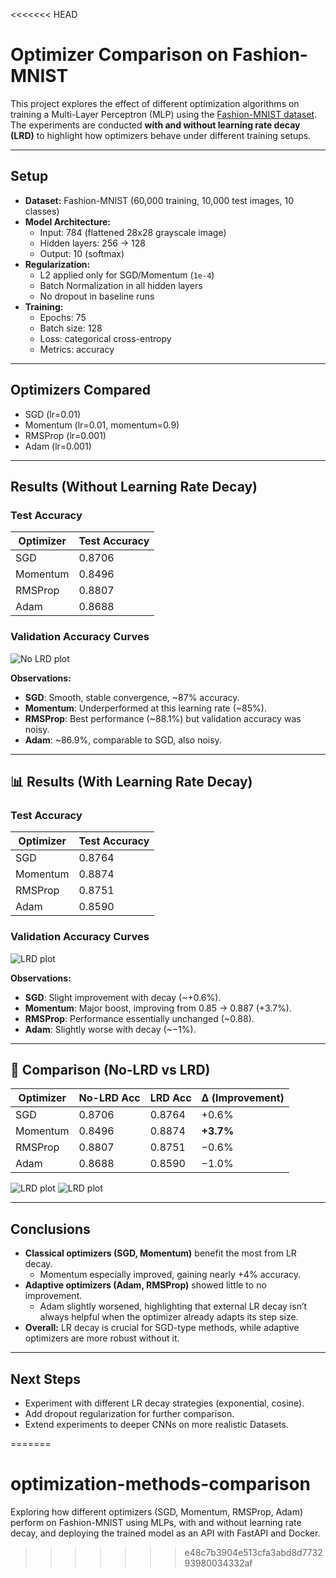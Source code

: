 <<<<<<< HEAD
# Optimizer Comparison on Fashion-MNIST

This project explores the effect of different optimization algorithms on training a Multi-Layer Perceptron (MLP) using the [Fashion-MNIST dataset](https://github.com/zalandoresearch/fashion-mnist).  
The experiments are conducted **with and without learning rate decay (LRD)** to highlight how optimizers behave under different training setups.

---

## Setup

- **Dataset:** Fashion-MNIST (60,000 training, 10,000 test images, 10 classes)  
- **Model Architecture:**  
  - Input: 784 (flattened 28x28 grayscale image)  
  - Hidden layers: 256 → 128  
  - Output: 10 (softmax)  
- **Regularization:**  
  - L2 applied only for SGD/Momentum (`1e-4`)  
  - Batch Normalization in all hidden layers  
  - No dropout in baseline runs  
- **Training:**  
  - Epochs: 75  
  - Batch size: 128  
  - Loss: categorical cross-entropy  
  - Metrics: accuracy  

---

## Optimizers Compared

- SGD (lr=0.01)  
- Momentum (lr=0.01, momentum=0.9)  
- RMSProp (lr=0.001)  
- Adam (lr=0.001)

---

## Results (Without Learning Rate Decay)

### Test Accuracy
| Optimizer | Test Accuracy |
|-----------|---------------|
| SGD       | 0.8706 |
| Momentum  | 0.8496 |
| RMSProp   | 0.8807 |
| Adam      | 0.8688 |

### Validation Accuracy Curves
![No LRD plot](opt_comparison_no_lrd.png)

**Observations:**
- **SGD**: Smooth, stable convergence, ~87% accuracy.  
- **Momentum**: Underperformed at this learning rate (~85%).  
- **RMSProp**: Best performance (~88.1%) but validation accuracy was noisy.  
- **Adam**: ~86.9%, comparable to SGD, also noisy.

---

## 📊 Results (With Learning Rate Decay)

### Test Accuracy
| Optimizer | Test Accuracy |
|-----------|---------------|
| SGD       | 0.8764 |
| Momentum  | 0.8874 |
| RMSProp   | 0.8751 |
| Adam      | 0.8590 |

### Validation Accuracy Curves
![LRD plot](opt_comparison_with_lrd.png)

**Observations:**
- **SGD**: Slight improvement with decay (~+0.6%).  
- **Momentum**: Major boost, improving from 0.85 → 0.887 (+3.7%).  
- **RMSProp**: Performance essentially unchanged (~0.88).  
- **Adam**: Slightly worse with decay (~−1%).  

---

## 🔄 Comparison (No-LRD vs LRD)

| Optimizer | No-LRD Acc | LRD Acc | Δ (Improvement) |
|-----------|------------|---------|-----------------|
| SGD       | 0.8706     | 0.8764  | +0.6% |
| Momentum  | 0.8496     | 0.8874  | **+3.7%** |
| RMSProp   | 0.8807     | 0.8751  | −0.6% |
| Adam      | 0.8688     | 0.8590  | −1.0% |


![LRD plot](lrd_vs_no_lrd.png)
![LRD plot](lrd_delta.png)

---

## Conclusions

- **Classical optimizers (SGD, Momentum)** benefit the most from LR decay.  
  - Momentum especially improved, gaining nearly +4% accuracy.  
- **Adaptive optimizers (Adam, RMSProp)** showed little to no improvement.  
  - Adam slightly worsened, highlighting that external LR decay isn’t always helpful when the optimizer already adapts its step size.  
- **Overall:** LR decay is crucial for SGD-type methods, while adaptive optimizers are more robust without it.

---

## Next Steps
- Experiment with different LR decay strategies (exponential, cosine).  
- Add dropout regularization for further comparison.  
- Extend experiments to deeper CNNs on more realistic Datasets.


=======
# optimization-methods-comparison
Exploring how different optimizers (SGD, Momentum, RMSProp, Adam) perform on Fashion-MNIST using MLPs, with and without learning rate decay, and deploying the trained model as an API with FastAPI and Docker.
>>>>>>> e48c7b3904e513cfa3abd8d773293980034332af

